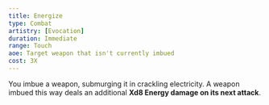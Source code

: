 ```yaml
---
title: Energize
type: Combat
artistry: [Evocation]
duration: Immediate
range: Touch
aoe: Target weapon that isn't currently imbued
cost: 3X
---
```

You imbue a weapon, submurging it in crackling electricity. A weapon imbued this way deals an additional **Xd8 Energy damage on its next attack**.
